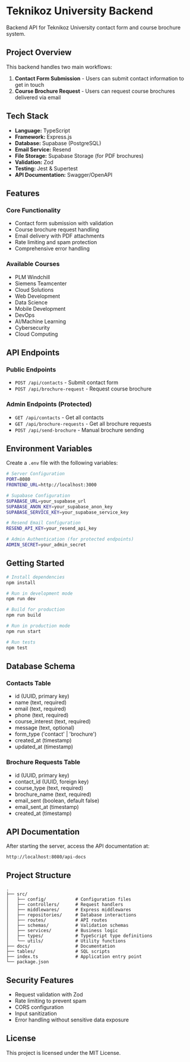 # Teknikoz University Backend

Backend API for Teknikoz University contact form and course brochure system.

## Project Overview

This backend handles two main workflows:
1. **Contact Form Submission** - Users can submit contact information to get in touch
2. **Course Brochure Request** - Users can request course brochures delivered via email

## Tech Stack

- **Language:** TypeScript
- **Framework:** Express.js
- **Database:** Supabase (PostgreSQL)
- **Email Service:** Resend
- **File Storage:** Supabase Storage (for PDF brochures)
- **Validation:** Zod
- **Testing:** Jest & Supertest
- **API Documentation:** Swagger/OpenAPI

## Features

### Core Functionality
- Contact form submission with validation
- Course brochure request handling
- Email delivery with PDF attachments
- Rate limiting and spam protection
- Comprehensive error handling

### Available Courses
- PLM Windchill
- Siemens Teamcenter
- Cloud Solutions
- Web Development
- Data Science
- Mobile Development
- DevOps
- AI/Machine Learning
- Cybersecurity
- Cloud Computing

## API Endpoints

### Public Endpoints
- `POST /api/contacts` - Submit contact form
- `POST /api/brochure-request` - Request course brochure

### Admin Endpoints (Protected)
- `GET /api/contacts` - Get all contacts
- `GET /api/brochure-requests` - Get all brochure requests
- `POST /api/send-brochure` - Manual brochure sending

## Environment Variables

Create a `.env` file with the following variables:

```bash
# Server Configuration
PORT=8080
FRONTEND_URL=http://localhost:3000

# Supabase Configuration
SUPABASE_URL=your_supabase_url
SUPABASE_ANON_KEY=your_supabase_anon_key
SUPABASE_SERVICE_KEY=your_supabase_service_key

# Resend Email Configuration
RESEND_API_KEY=your_resend_api_key

# Admin Authentication (for protected endpoints)
ADMIN_SECRET=your_admin_secret
```

## Getting Started

```bash
# Install dependencies
npm install

# Run in development mode
npm run dev

# Build for production
npm run build

# Run in production mode
npm run start

# Run tests
npm test
```

## Database Schema

### Contacts Table
- id (UUID, primary key)
- name (text, required)
- email (text, required)
- phone (text, required)
- course_interest (text, required)
- message (text, optional)
- form_type ('contact' | 'brochure')
- created_at (timestamp)
- updated_at (timestamp)

### Brochure Requests Table
- id (UUID, primary key)
- contact_id (UUID, foreign key)
- course_type (text, required)
- brochure_name (text, required)
- email_sent (boolean, default false)
- email_sent_at (timestamp)
- created_at (timestamp)

## API Documentation

After starting the server, access the API documentation at:
```
http://localhost:8080/api-docs
```

## Project Structure

```
.
├── src/
│   ├── config/           # Configuration files
│   ├── controllers/      # Request handlers
│   ├── middlewares/      # Express middlewares
│   ├── repositories/     # Database interactions
│   ├── routes/           # API routes
│   ├── schemas/          # Validation schemas
│   ├── services/         # Business logic
│   ├── types/            # TypeScript type definitions
│   └── utils/            # Utility functions
├── docs/                 # Documentation
├── tables/               # SQL scripts
├── index.ts              # Application entry point
└── package.json
```

## Security Features

- Request validation with Zod
- Rate limiting to prevent spam
- CORS configuration
- Input sanitization
- Error handling without sensitive data exposure

## License

This project is licensed under the MIT License.